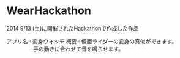 WearHackathon
=============
2014 9/13 (土)に開催されたHackathonで作成した作品

アプリ名 : 変身ウォッチ
概要     : 仮面ライダーの変身の真似ができます。
　　　　　手の動きに合わせて音を鳴らせます。
